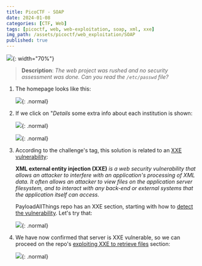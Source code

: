```yaml
---
title: PicoCTF - SOAP
date: 2024-01-08
categories: [CTF, Web]
tags: [picoctf, web, web-exploitation, soap, xml, xxe]
img_path: /assets/picoctf/web_exploitation/SOAP
published: true
---
```


![](room_banner.png){: width="70%"}

> **Description**: _The web project was rushed and no security assessment was done. Can you read the `/etc/passwd` file?_

1. The homepage looks like this: 

    ![](home.png){: .normal}

2. If we click on "*Details* some extra info about each institution is shown:

    ![](request_browser.png){: .normal}

    ![](request_burp.png){: .normal}

3. According to the challenge's tag, this solution is related to an [XXE vulnerability](https://portswigger.net/web-security/xxe):

    **XML external entity injection (XXE)** _is a web security vulnerability that allows an attacker to interfere with an application's processing of XML data. It often allows an attacker to view files on the application server filesystem, and to interact with any back-end or external systems that the application itself can access._

    PayloadAllThings repo has an XXE section, starting with how to [detect the vulnerability](https://github.com/swisskyrepo/PayloadsAllTheThings/blob/master/XXE%20Injection/README.md#detect-the-vulnerability). Let's try that:

    ![](burp_payload.png){: .normal}

4. We have now confirmed that server is XXE vulnerable, so we can proceed on the repo's [exploiting XXE to retrieve files](https://github.com/swisskyrepo/PayloadsAllTheThings/blob/master/XXE%20Injection/README.md#exploiting-xxe-to-retrieve-files) section:

    ![](flag.png){: .normal}
